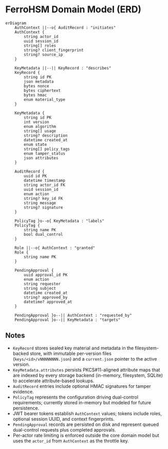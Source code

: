 # FerroHSM Domain Model (ERD)

```mermaid
erDiagram
    AuthContext ||--o{ AuditRecord : "initiates"
    AuthContext {
        string actor_id
        uuid session_id
        string[] roles
        string? client_fingerprint
        string? source_ip
    }

    KeyMetadata ||--|| KeyRecord : "describes"
    KeyRecord {
        string id PK
        json metadata
        bytes nonce
        bytes ciphertext
        bytes hmac
        enum material_type
    }

    KeyMetadata {
        string id PK
        int version
        enum algorithm
        string[] usage
        string? description
        datetime created_at
        enum state
        string[] policy_tags
        enum tamper_status
        json attributes
    }

    AuditRecord {
        uuid id PK
        datetime timestamp
        string actor_id FK
        uuid session_id
        enum action
        string? key_id FK
        string message
        string? signature
    }

    PolicyTag }o--o{ KeyMetadata : "labels"
    PolicyTag {
        string name PK
        bool dual_control
    }

    Role ||--o{ AuthContext : "granted"
    Role {
        string name PK
    }

    PendingApproval {
        uuid approval_id PK
        enum action
        string requester
        string subject
        datetime created_at
        string? approved_by
        datetime? approved_at
    }

    PendingApproval }o--|| AuthContext : "requested_by"
    PendingApproval }o--|| KeyMetadata : "targets"
```

## Notes
- `KeyRecord` stores sealed key material and metadata in the filesystem-backed store, with immutable per-version files (`keys/<id>/vNNNNNNNN.json`) and a `current.json` pointer to the active version.
- `KeyMetadata.attributes` persists PKCS#11-aligned attribute maps that are indexed by every storage backend (in-memory, filesystem, SQLite) to accelerate attribute-based lookups.
- `AuditRecord` entries include optional HMAC signatures for tamper evidence.
- `PolicyTag` represents the configuration driving dual-control requirements; currently stored in-memory but modeled for future persistence.
- JWT bearer tokens establish `AuthContext` values; tokens include roles, optional session UUID, and context fingerprints.
- `PendingApproval` records are persisted on disk and represent queued dual-control requests plus completed approvals.
- Per-actor rate limiting is enforced outside the core domain model but uses the `actor_id` from `AuthContext` as the throttle key.
